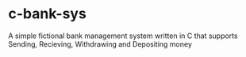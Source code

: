 # c-bank-sys
A simple fictional bank management system written in C that supports Sending, Recieving, Withdrawing and Depositing money
